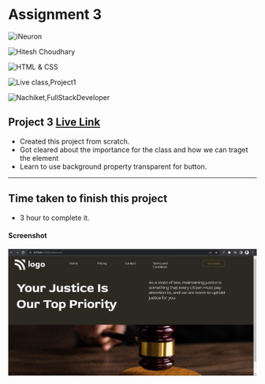 # Assignment 3

![iNeuron](https://img.shields.io/badge/iNeuron-Full--Stack--Bootcamp-green)

![Hitesh Choudhary](https://img.shields.io/badge/Hitesh--Choudhary-LCO-red)

![HTML & CSS](https://img.shields.io/badge/HTML-CSS-orange)

![Live class,Project1](https://img.shields.io/badge/LIVE--CLASS-PROJECT--3-darkgrey)

![Nachiket,FullStackDeveloper](https://img.shields.io/badge/Nachiket%20Keripale-Full--Stack--Developer-brightgreen)

## Project 3 [Live Link](https://nachiketkeripaleproject3.netlify.app/)

-   Created this project from scratch. 
-   Got cleared about the importance for the class and how we can traget the element 
-   Learn to use background property transparent for button. 

---

## Time taken to finish this project

-   3 hour to complete it.

#### Screenshot

![Project1](./screenshotproject3.png) 

